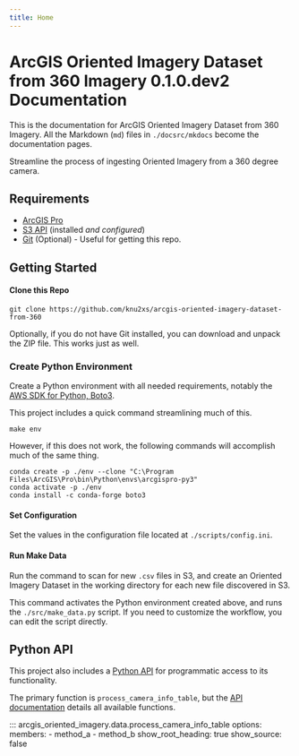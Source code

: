 ```yaml
---
title: Home
---
```

# ArcGIS Oriented Imagery Dataset from 360 Imagery 0.1.0.dev2 Documentation

This is the documentation for ArcGIS Oriented Imagery Dataset from 360 Imagery. All the Markdown (`md`) files in
`./docsrc/mkdocs` become the documentation pages.

Streamline the process of ingesting Oriented Imagery from a 360 degree camera.

## Requirements

- [ArcGIS Pro](https://pro.arcgis.com/en/pro-app/latest/get-started/install-and-sign-in-to-arcgis-pro.htm)
- [S3 API](https://docs.aws.amazon.com/cli/latest/userguide/getting-started-install.html) (installed _and configured_)
- [Git](https://git-scm.com/downloads) (Optional) - Useful for getting this repo.

## Getting Started

#### Clone this Repo

````
git clone https://github.com/knu2xs/arcgis-oriented-imagery-dataset-from-360
````

Optionally, if you do not have Git installed, you can download and unpack the ZIP file. This works just as well.

### Create Python Environment

Create a Python environment with all needed requirements, notably the 
[AWS SDK for Python, Boto3](https://boto3.amazonaws.com/v1/documentation/api/latest/index.html).

This project includes a quick command streamlining much of this.

```
make env
```

However, if this does not work, the following commands will accomplish much of the same thing.

```
conda create -p ./env --clone "C:\Program Files\ArcGIS\Pro\bin\Python\envs\arcgispro-py3"
conda activate -p ./env
conda install -c conda-forge boto3
```

#### Set Configuration

Set the values in the configuration file located at `./scripts/config.ini`.

#### Run Make Data

Run the command to scan for new `.csv` files in S3, and create an Oriented Imagery Dataset in
the working directory for each new file discovered in S3.

This command activates the Python environment created above, and runs the `./src/make_data.py` script.
If you need to customize the workflow, you can edit the script directly.

## Python API

This project also includes a [Python API](./api.md) for programmatic access to its functionality.

The primary function is `process_camera_info_table`, but the [API documentation](./api.md) 
details all available functions.

::: arcgis_oriented_imagery.data.process_camera_info_table
    options:
      members:
        - method_a
        - method_b
      show_root_heading: true
      show_source: false
